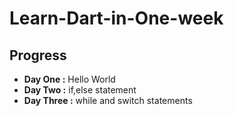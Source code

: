 # Learn-Dart-in-One-week


## Progress
<ul>
  <li><b>Day One :</b> Hello World</li>
  <li><b>Day Two :</b> if,else statement</li>
  <li><b>Day Three :</b> while and switch statements</li>
</ul>
